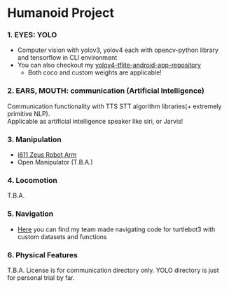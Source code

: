 # Humanoid Project
### 1. EYES: YOLO
* Computer vision with yolov3, yolov4 each with opencv-python library and tensorflow in CLI environment  
* You can also checkout my [yolov4-tflite-android-app-repository](https://github.com/skykongkong8/yolov4-tflite-CUSTOM-android-app)
  * Both coco and custom weights are applicable! 

### 2. EARS, MOUTH: communication (Artificial Intelligence)
Communication functionality with TTS STT algorithm libraries(+ extremely primitive NLP).    
Applicable as artificial intelligence speaker like siri, or Jarvis!    
    
### 3. Manipulation
* [i611 Zeus Robot Arm](https://github.com/skykongkong8/i611_RobotManipulator)
* Open Manipulator (T.B.A.)
### 4. Locomotion
T.B.A.
### 5. Navigation
* [Here](https://github.com/Guerilla-Coders/Delievery-Arcade-Agent) you can find my team made navigating code for turtlebot3 with custom datasets and functions
### 6. Physical Features
T.B.A.
License is for communication directory only. YOLO directory is just for personal trial by far.
